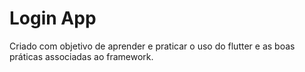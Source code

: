 # Login App
Criado com objetivo de aprender e praticar o uso do flutter e as boas práticas associadas ao framework.
